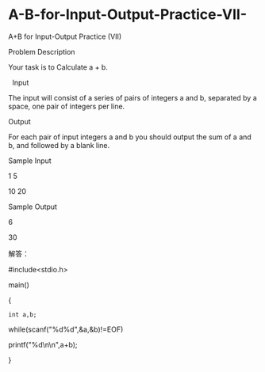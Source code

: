 # A-B-for-Input-Output-Practice-VII-

A+B for Input-Output Practice (VII)

Problem Description

Your task is to Calculate a + b.

 
Input

The input will consist of a series of pairs of integers a and b, separated by a space, one pair of integers per line. 


Output

For each pair of input integers a and b you should output the sum of a and b, and followed by a blank line.  


Sample Input

1 5

10 20 


Sample Output

6

30 

解答：

#include<stdio.h>

 main()
 
 {
 
    int a,b;
    
   while(scanf("%d%d",&a,&b)!=EOF)
   
   printf("%d\n\n",a+b);
   
 }
 
